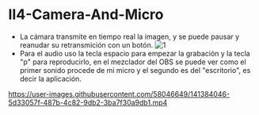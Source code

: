 # II4-Camera-And-Micro
- La cámara transmite en tiempo real la imagen, y se puede pausar y reanudar su retransmición con un botón.
![1](https://user-images.githubusercontent.com/58046649/141383410-a2991179-7947-41f1-a616-309d8bcfb713.gif)
- Para el audio uso la tecla espacio para empezar la grabación y la tecla "p" para reproducirlo, en el mezclador del OBS se puede ver como el primer sonido procede de mi micro y el segundo es del "escritorio", es decir la aplicación.

https://user-images.githubusercontent.com/58046649/141384046-5d33057f-487b-4c82-9db2-3ba7f30a9db1.mp4

